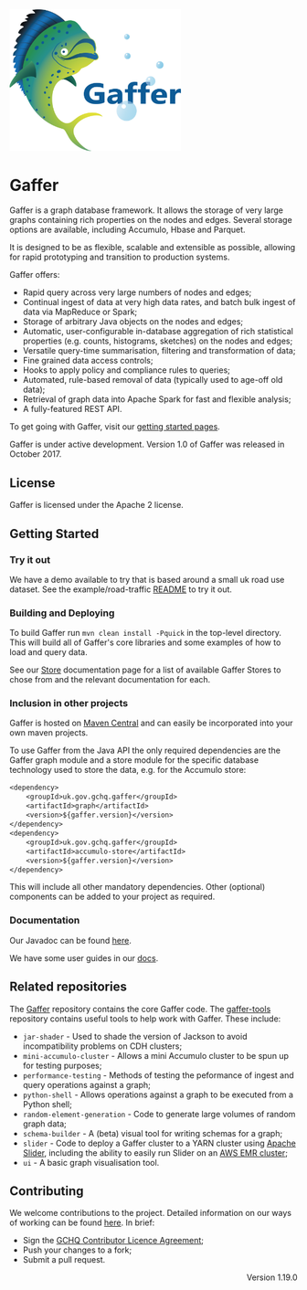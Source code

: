 <img src="logos/logoWithText.png" width="300">

Gaffer
======

Gaffer is a graph database framework. It allows the storage of very large graphs containing rich properties on the nodes and edges. Several storage options are available, including Accumulo, Hbase and Parquet.

It is designed to be as flexible, scalable and extensible as possible, allowing for rapid prototyping and transition to production systems.

Gaffer offers:

 - Rapid query across very large numbers of nodes and edges;
 - Continual ingest of data at very high data rates, and batch bulk ingest of data via MapReduce or Spark;
 - Storage of arbitrary Java objects on the nodes and edges;
 - Automatic, user-configurable in-database aggregation of rich statistical properties (e.g. counts, histograms, sketches) on the nodes and edges;
 - Versatile query-time summarisation, filtering and transformation of data;
 - Fine grained data access controls;
 - Hooks to apply policy and compliance rules to queries;
 - Automated, rule-based removal of data (typically used to age-off old data);
 - Retrieval of graph data into Apache Spark for fast and flexible analysis;
 - A fully-featured REST API.

To get going with Gaffer, visit our [getting started pages](summaries/getting-started.md).

Gaffer is under active development. Version 1.0 of Gaffer was released in October 2017.

License
-------

Gaffer is licensed under the Apache 2 license.

Getting Started
---------------

### Try it out

We have a demo available to try that is based around a small uk road use dataset. See the example/road-traffic [README](https://github.com/gchq/Gaffer/blob/master/example/road-traffic/README.md) to try it out.

### Building and Deploying

To build Gaffer run `mvn clean install -Pquick` in the top-level directory. This will build all of Gaffer's core libraries and some examples of how to load and query data.

See our [Store](summaries/stores.md) documentation page for a list of available Gaffer Stores to chose from and the relevant documentation for each.

### Inclusion in other projects

Gaffer is hosted on [Maven Central](https://mvnrepository.com/search?q=uk.gov.gchq.gaffer) and can easily be incorporated into your own maven projects.

To use Gaffer from the Java API the only required dependencies are the Gaffer graph module and a store module for the specific database technology used to store the data, e.g. for the Accumulo store:

```
<dependency>
    <groupId>uk.gov.gchq.gaffer</groupId>
    <artifactId>graph</artifactId>
    <version>${gaffer.version}</version>
</dependency>
<dependency>
    <groupId>uk.gov.gchq.gaffer</groupId>
    <artifactId>accumulo-store</artifactId>
    <version>${gaffer.version}</version>
</dependency>
```

This will include all other mandatory dependencies. Other (optional) components can be added to your project as required.

### Documentation

Our Javadoc can be found [here](summaries/javadoc.md).

We have some user guides in our [docs](getting-started/user-guide/contents.md).

Related repositories
--------------------
The [Gaffer](https://github.com/gchq/Gaffer) repository contains the core Gaffer code.
The [gaffer-tools](https://github.com/gchq/gaffer-tools) repository contains useful tools to help work with Gaffer. These include:

- `jar-shader` - Used to shade the version of Jackson to avoid incompatibility problems on CDH clusters;
- `mini-accumulo-cluster` - Allows a mini Accumulo cluster to be spun up for testing purposes;
- `performance-testing` - Methods of testing the peformance of ingest and query operations against a graph;
- `python-shell` - Allows operations against a graph to be executed from a Python shell;
- `random-element-generation` - Code to generate large volumes of random graph data;
- `schema-builder` - A (beta) visual tool for writing schemas for a graph;
- `slider` - Code to deploy a Gaffer cluster to a YARN cluster using [Apache Slider](https://slider.incubator.apache.org/), including the ability to easily run Slider on an [AWS EMR cluster](https://aws.amazon.com/emr/);
- `ui` - A basic graph visualisation tool.

Contributing
------------

We welcome contributions to the project. Detailed information on our ways of working can be found [here](other/ways-of-working.md). In brief:

- Sign the [GCHQ Contributor Licence Agreement](https://github.com/gchq/Gaffer/wiki/GCHQ-OSS-Contributor-License-Agreement-V1.0);
- Push your changes to a fork;
- Submit a pull request.

<p style="text-align: right">Version 1.19.0</p>
